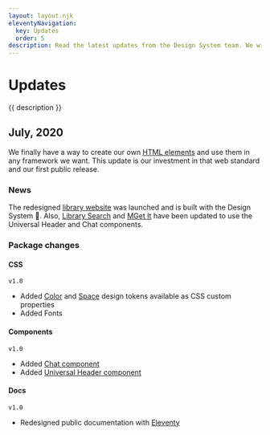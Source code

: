 ```yaml
---
layout: layout.njk
eleventyNavigation:
  key: Updates
  order: 5
description: Read the latest updates from the Design System team. We will highlight new features, changes, and progress.
---
```


# Updates

{{ description }}

## July, 2020

We finally have a way to create our own [HTML elements](https://html.spec.whatwg.org/multipage/custom-elements.html) and use them in any framework we want. This update is our investment in that web standard and our first public release.

### News

The redesigned [library website](https://www.lib.umich.edu/) was launched and is built with the Design System 🤩. Also, [Library Search](https://search.lib.umich.edu/) and [MGet It](https://mgetit.lib.umich.edu/) have been updated to use the Universal Header and Chat components.

### Package changes

#### CSS

`v1.0`

- Added [Color](/design-tokens#color) and [Space](/design-tokens#space) design tokens available as CSS custom properties
- Added Fonts

#### Components

`v1.0`

- Added [Chat component](/components/chat)
- Added [Universal Header component](/components/universal-header)

#### Docs

`v1.0`

- Redesigned public documentation with [Eleventy](https://www.11ty.dev/)
